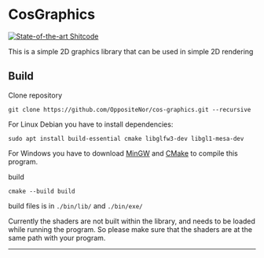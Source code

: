 # CosGraphics

[![State-of-the-art Shitcode](https://img.shields.io/static/v1?label=State-of-the-art&message=Shitcode&color=7B5804)](https://github.com/trekhleb/state-of-the-art-shitcode)

This is a simple 2D graphics library that can be used in simple 2D rendering 

## Build

Clone repository

```
git clone https://github.com/OppositeNor/cos-graphics.git --recursive
```

For Linux Debian you have to install dependencies:


```
sudo apt install build-essential cmake libglfw3-dev libgl1-mesa-dev
```

For Windows you have to download [MinGW](https://www.mingw-w64.org) and [CMake](https://cmake.org/) to compile this program.

build
```
cmake --build build
```

build files is in `./bin/lib/` and `./bin/exe/`

Currently the shaders are not built within the library, and needs to be loaded while running the program. So please make sure that the shaders are at the same path with your program.

---